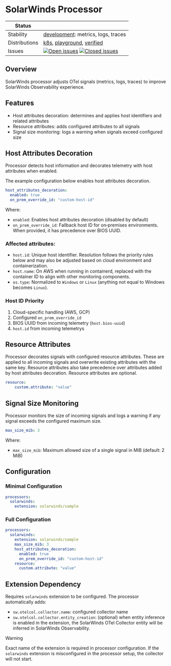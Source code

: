 # SolarWinds Processor

<!-- distribution links hack -->
[verified]: https://github.com/solarwinds/solarwinds-otel-collector-releases#verified
[playground]: https://github.com/solarwinds/solarwinds-otel-collector-releases#playground
[k8s]: https://github.com/solarwinds/solarwinds-otel-collector-releases#k8s


<!-- status autogenerated section -->
| Status        |           |
| ------------- |-----------|
| Stability     | [development]: metrics, logs, traces   |
| Distributions | [k8s], [playground], [verified] |
| Issues        | [![Open issues](https://img.shields.io/github/issues-search/solarwinds/solarwinds-otel-collector-contrib?query=is%3Aissue%20is%3Aopen%20label%3Aprocessor%2Fsolarwinds%20&label=open&color=orange&logo=opentelemetry)](https://github.com/solarwinds/solarwinds-otel-collector-contrib/issues?q=is%3Aopen+is%3Aissue+label%3Aprocessor%2Fsolarwinds) [![Closed issues](https://img.shields.io/github/issues-search/solarwinds/solarwinds-otel-collector-contrib?query=is%3Aissue%20is%3Aclosed%20label%3Aprocessor%2Fsolarwinds%20&label=closed&color=blue&logo=opentelemetry)](https://github.com/solarwinds/solarwinds-otel-collector-contrib/issues?q=is%3Aclosed+is%3Aissue+label%3Aprocessor%2Fsolarwinds) |

[development]: https://github.com/open-telemetry/opentelemetry-collector/blob/main/docs/component-stability.md#development
[k8s]: https://github.com/open-telemetry/opentelemetry-collector-releases/tree/main/distributions/otelcol-k8s
[playground]: 
[verified]: 
<!-- end autogenerated section -->

## Overview
SolarWinds processor adjusts OTel signals (metrics, logs, traces) to improve SolarWinds Observability experience.

## Features
- Host attributes decoration: determines and applies host identifiers and related attributes
- Resource attributes: adds configured attributes to all signals
- Signal size monitoring: logs a warning when signals exceed configured size

## Host Attributes Decoration

Processor detects host information and decorates telemetry with host attributes when enabled.

The example configuration below enables host attributes decoration.

```yaml
host_attributes_decoration:
  enabled: true
  on_prem_override_id: "custom-host-id"
```

Where:
- `enabled`: Enables host attributes decoration (disabled by default)
- `on_prem_override_id`: Fallback host ID for on‑premises environments. When provided, it has precedence over BIOS UUID.

### Affected attributes:
- `host.id`: Unique host identifier. Resolution follows the priority rules below and may also be adjusted based on cloud environment and containerization.
- `host.name`: On AWS when running in containerd, replaced with the container ID to align with other monitoring components.
- `os.type`: Normalized to `Windows` or `Linux` (anything not equal to Windows becomes `Linux`).

### Host ID Priority
1. Cloud-specific handling (AWS, GCP)
2. Configured `on_prem_override_id`
3. BIOS UUID from incoming telemetry (`host.bios-uuid`)
4. `host.id` from incoming telemetrys


## Resource Attributes
Processor decorates signals with configured resource attributes. These are applied to all incoming signals and overwrite existing attributes with the same key. Resource attributes also take precedence over attributes added by host attributes decoration. Resource attributes are optional.

```yaml
resource:
    custom.attribute: "value"
```

## Signal Size Monitoring
Processor monitors the size of incoming signals and logs a warning if any signal exceeds the configured maximum size.

```yaml
max_size_mib: 3
```

Where:
- `max_size_mib`: Maximum allowed size of a single signal in MiB (default: 2 MiB)

## Configuration

### Minimal Configuration
```yaml
processors:
  solarwinds:
    extension: solarwinds/sample
```

### Full Configuration
```yaml
processors:
  solarwinds:
    extension: solarwinds/sample
    max_size_mib: 3
    host_attributes_decoration:
      enabled: true
      on_prem_override_id: "custom-host-id"
    resource:
      custom.attribute: "value"
```

## Extension Dependency
Requires `solarwinds` extension to be configured. The processor automatically adds:
- `sw.otelcol.collector.name`: configured collector name
- `sw.otelcol.collector.entity_creation`: (optional) when entity inference is enabled in the extension, the SolarWinds OTel Collector entity will be inferred in SolarWinds Observability.

> [!WARNING]
> Exact name of the extension is required in processor configuration. If the `solarwinds` extension is misconfigured in the processor setup, the collector will not start.

